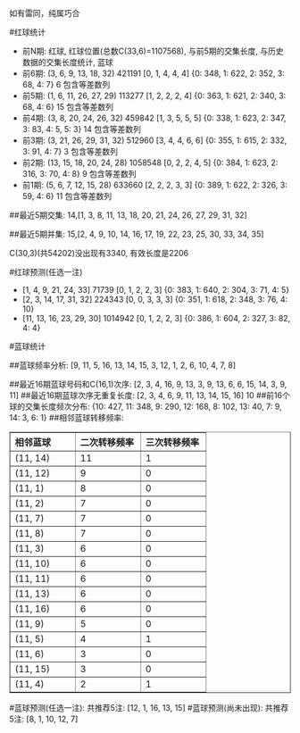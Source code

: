 <!-- 
.. title: 双色球2012118期(2012-10-07)数据分析报告
.. slug: slott-2012118-2012-10-07-report
.. date: 2012-10-08 08:00:00 UTC+08:00
.. tags: Lottery
.. link: 
.. description: 
.. type: text
-->

如有雷同，纯属巧合

<!-- TEASER_END-->

#红球统计

- 前N期: 红球, 红球位置(总数C(33,6)=1107568), 与前5期的交集长度, 与历史数据的交集长度统计, 蓝球
- 前6期: (3, 6, 9, 13, 18, 32) 421191 [0, 1, 4, 4, 4] {0: 348, 1: 622, 2: 352, 3: 68, 4: 7} 6 包含等差数列
- 前5期: (1, 6, 11, 26, 27, 29) 113277 [1, 2, 2, 2, 4] {0: 363, 1: 621, 2: 340, 3: 68, 4: 6} 15 包含等差数列
- 前4期: (3, 8, 20, 24, 26, 32) 459842 [1, 3, 5, 5, 5] {0: 338, 1: 623, 2: 347, 3: 83, 4: 5, 5: 3} 14 包含等差数列
- 前3期: (3, 21, 26, 29, 31, 32) 512960 [3, 4, 4, 6, 6] {0: 355, 1: 615, 2: 332, 3: 91, 4: 7} 3 包含等差数列
- 前2期: (13, 15, 18, 20, 24, 28) 1058548 [0, 2, 2, 4, 5] {0: 384, 1: 623, 2: 316, 3: 70, 4: 8} 9 包含等差数列
- 前1期: (5, 6, 7, 12, 15, 28) 633660 [2, 2, 2, 3, 3] {0: 389, 1: 622, 2: 326, 3: 59, 4: 6} 11 包含等差数列

##最近5期交集:
14,[1, 3, 8, 11, 13, 18, 20, 21, 24, 26, 27, 29, 31, 32]

##最近5期并集:
15,[2, 4, 9, 10, 14, 16, 17, 19, 22, 23, 25, 30, 33, 34, 35]

C(30,3)(共54202)没出现有3340, 
有效长度是2206

#红球预测(任选一注)

- [1, 4, 9, 21, 24, 33] 71739 [0, 1, 2, 2, 3] {0: 383, 1: 640, 2: 304, 3: 71, 4: 5}
- [2, 3, 14, 17, 31, 32] 224343 [0, 0, 3, 3, 3] {0: 351, 1: 618, 2: 348, 3: 76, 4: 10}
- [11, 13, 16, 23, 29, 30] 1014942 [0, 1, 2, 2, 3] {0: 386, 1: 604, 2: 327, 3: 82, 4: 4}

#蓝球统计

##蓝球频率分析:
[9, 11, 5, 16, 13, 14, 15, 3, 12, 1, 2, 6, 10, 4, 7, 8]

##最近16期蓝球号码和C(16,1)次序:
[2, 3, 4, 16, 9, 13, 3, 9, 13, 6, 6, 15, 14, 3, 9, 11]
##最近16期蓝球次序无重复长度:
[2, 3, 4, 6, 9, 11, 13, 14, 15, 16] 10
##前16个球的交集长度频次分布:
{10: 427, 11: 348, 9: 290, 12: 168, 8: 102, 13: 40, 7: 9, 14: 3, 6: 1}
##相邻蓝球转移频率:
<table border="1" class="table table-striped dataframe">
  <thead>
    <tr style="text-align: left;">
      <th style="min-width: 100px;">相邻蓝球</th>
      <th style="min-width: 100px;">二次转移频率</th>
      <th style="min-width: 100px;">三次转移频率</th>
    </tr>
  </thead>
  <tbody>
    <tr>
      <td> (11, 14)</td>
      <td> 11</td>
      <td> 1</td>
    </tr>
    <tr>
      <td> (11, 12)</td>
      <td>  9</td>
      <td> 0</td>
    </tr>
    <tr>
      <td>  (11, 1)</td>
      <td>  8</td>
      <td> 0</td>
    </tr>
    <tr>
      <td>  (11, 2)</td>
      <td>  7</td>
      <td> 0</td>
    </tr>
    <tr>
      <td>  (11, 7)</td>
      <td>  7</td>
      <td> 0</td>
    </tr>
    <tr>
      <td>  (11, 8)</td>
      <td>  7</td>
      <td> 0</td>
    </tr>
    <tr>
      <td>  (11, 3)</td>
      <td>  6</td>
      <td> 0</td>
    </tr>
    <tr>
      <td> (11, 10)</td>
      <td>  6</td>
      <td> 0</td>
    </tr>
    <tr>
      <td> (11, 11)</td>
      <td>  6</td>
      <td> 0</td>
    </tr>
    <tr>
      <td> (11, 13)</td>
      <td>  6</td>
      <td> 0</td>
    </tr>
    <tr>
      <td> (11, 16)</td>
      <td>  6</td>
      <td> 0</td>
    </tr>
    <tr>
      <td>  (11, 9)</td>
      <td>  5</td>
      <td> 0</td>
    </tr>
    <tr>
      <td>  (11, 5)</td>
      <td>  4</td>
      <td> 1</td>
    </tr>
    <tr>
      <td>  (11, 6)</td>
      <td>  3</td>
      <td> 0</td>
    </tr>
    <tr>
      <td> (11, 15)</td>
      <td>  3</td>
      <td> 0</td>
    </tr>
    <tr>
      <td>  (11, 4)</td>
      <td>  2</td>
      <td> 1</td>
    </tr>
  </tbody>
</table>
#蓝球预测(任选一注):
共推荐5注: [12, 1, 16, 13, 15]
#蓝球预测(尚未出现):
共推荐5注: [8, 1, 10, 12, 7]


